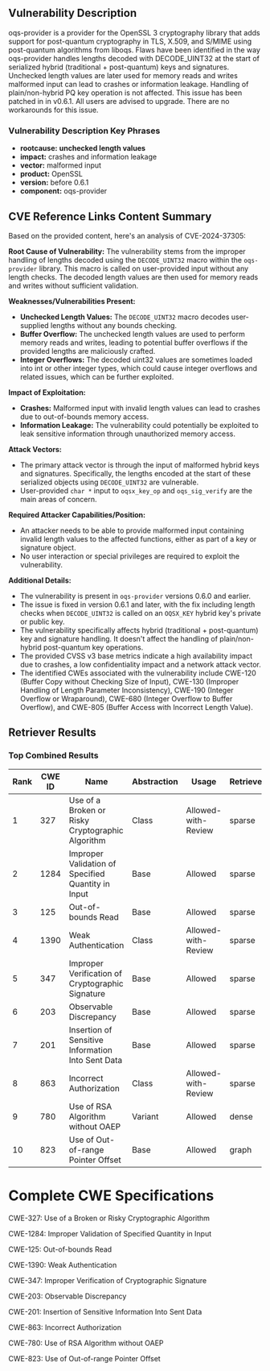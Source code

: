 ## Vulnerability Description
oqs-provider is a provider for the OpenSSL 3 cryptography library that adds support for post-quantum cryptography in TLS, X.509, and S/MIME using post-quantum algorithms from liboqs. Flaws have been identified in the way oqs-provider handles lengths decoded with DECODE_UINT32 at the start of serialized hybrid (traditional + post-quantum) keys and signatures. Unchecked length values are later used for memory reads and writes malformed input can lead to crashes or information leakage. Handling of plain/non-hybrid PQ key operation is not affected. This issue has been patched in in v0.6.1. All users are advised to upgrade. There are no workarounds for this issue.

### Vulnerability Description Key Phrases
- **rootcause:** **unchecked length values**
- **impact:** crashes and information leakage
- **vector:** malformed input
- **product:** OpenSSL
- **version:** before 0.6.1
- **component:** oqs-provider

## CVE Reference Links Content Summary
Based on the provided content, here's an analysis of CVE-2024-37305:

**Root Cause of Vulnerability:**
The vulnerability stems from the improper handling of lengths decoded using the `DECODE_UINT32` macro within the `oqs-provider` library. This macro is called on user-provided input without any length checks. The decoded length values are then used for memory reads and writes without sufficient validation.

**Weaknesses/Vulnerabilities Present:**
- **Unchecked Length Values:** The `DECODE_UINT32` macro decodes user-supplied lengths without any bounds checking.
- **Buffer Overflow:** The unchecked length values are used to perform memory reads and writes, leading to potential buffer overflows if the provided lengths are maliciously crafted.
- **Integer Overflows:** The decoded uint32 values are sometimes loaded into int or other integer types, which could cause integer overflows and related issues, which can be further exploited.

**Impact of Exploitation:**
- **Crashes:** Malformed input with invalid length values can lead to crashes due to out-of-bounds memory access.
- **Information Leakage:** The vulnerability could potentially be exploited to leak sensitive information through unauthorized memory access.

**Attack Vectors:**
- The primary attack vector is through the input of malformed hybrid keys and signatures. Specifically, the lengths encoded at the start of these serialized objects using `DECODE_UINT32` are vulnerable.
- User-provided `char *` input to `oqsx_key_op` and `oqs_sig_verify` are the main areas of concern.

**Required Attacker Capabilities/Position:**
- An attacker needs to be able to provide malformed input containing invalid length values to the affected functions, either as part of a key or signature object.
- No user interaction or special privileges are required to exploit the vulnerability.

**Additional Details:**
- The vulnerability is present in `oqs-provider` versions 0.6.0 and earlier.
- The issue is fixed in version 0.6.1 and later, with the fix including length checks when `DECODE_UINT32` is called on an `OQSX_KEY` hybrid key's private or public key.
- The vulnerability specifically affects hybrid (traditional + post-quantum) key and signature handling. It doesn't affect the handling of plain/non-hybrid post-quantum key operations.
- The provided CVSS v3 base metrics indicate a high availability impact due to crashes, a low confidentiality impact and a network attack vector.
- The identified CWEs associated with the vulnerability include CWE-120 (Buffer Copy without Checking Size of Input), CWE-130 (Improper Handling of Length Parameter Inconsistency), CWE-190 (Integer Overflow or Wraparound), CWE-680 (Integer Overflow to Buffer Overflow), and CWE-805 (Buffer Access with Incorrect Length Value).

## Retriever Results

### Top Combined Results

| Rank | CWE ID | Name | Abstraction | Usage  | Retrievers | Individual Scores |
|------|--------|------|-------------|-------|------------|-------------------|
| 1 | 327 | Use of a Broken or Risky Cryptographic Algorithm | Class | Allowed-with-Review | sparse | 0.586 |
| 2 | 1284 | Improper Validation of Specified Quantity in Input | Base | Allowed | sparse | 0.521 |
| 3 | 125 | Out-of-bounds Read | Base | Allowed | sparse | 0.517 |
| 4 | 1390 | Weak Authentication | Class | Allowed-with-Review | sparse | 0.504 |
| 5 | 347 | Improper Verification of Cryptographic Signature | Base | Allowed | sparse | 0.504 |
| 6 | 203 | Observable Discrepancy | Base | Allowed | sparse | 0.502 |
| 7 | 201 | Insertion of Sensitive Information Into Sent Data | Base | Allowed | sparse | 0.500 |
| 8 | 863 | Incorrect Authorization | Class | Allowed-with-Review | sparse | 0.497 |
| 9 | 780 | Use of RSA Algorithm without OAEP | Variant | Allowed | dense | 0.502 |
| 10 | 823 | Use of Out-of-range Pointer Offset | Base | Allowed | graph | 0.002 |



# Complete CWE Specifications

CWE-327: Use of a Broken or Risky Cryptographic Algorithm

CWE-1284: Improper Validation of Specified Quantity in Input

CWE-125: Out-of-bounds Read

CWE-1390: Weak Authentication

CWE-347: Improper Verification of Cryptographic Signature

CWE-203: Observable Discrepancy

CWE-201: Insertion of Sensitive Information Into Sent Data

CWE-863: Incorrect Authorization

CWE-780: Use of RSA Algorithm without OAEP

CWE-823: Use of Out-of-range Pointer Offset